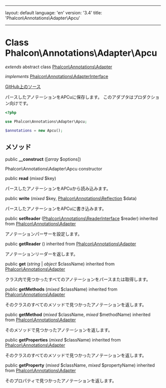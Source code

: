 * * *

layout: default language: 'en' version: '3.4' title: 'Phalcon\Annotations\Adapter\Apcu'

* * *

# Class **Phalcon\Annotations\Adapter\Apcu**

*extends* abstract class [Phalcon\Annotations\Adapter](/3.4/en/api/Phalcon_Annotations_Adapter)

*implements* [Phalcon\Annotations\AdapterInterface](/3.4/en/api/Phalcon_Annotations_AdapterInterface)

<a href="https://github.com/phalcon/cphalcon/tree/v3.4.0/phalcon/annotations/adapter/apcu.zep" class="btn btn-default btn-sm">GitHub上のソース</a>

パースしたアノテーションをAPCuに保存します。 このアダプタはプロダクション向けです。

```php
<?php

use Phalcon\Annotations\Adapter\Apcu;

$annotations = new Apcu();

```

## メソッド

public **__construct** ([*array* $options])

Phalcon\Annotations\Adapter\Apcu constructor

public **read** (*mixed* $key)

パースしたアノテーションをAPCuから読み込みます。

public **write** (*mixed* $key, [Phalcon\Annotations\Reflection](/3.4/en/api/Phalcon_Annotations_Reflection) $data)

パースしたアノテーションをAPCuに書き込みます。

public **setReader** ([Phalcon\Annotations\ReaderInterface](/3.4/en/api/Phalcon_Annotations_ReaderInterface) $reader) inherited from [Phalcon\Annotations\Adapter](/3.4/en/api/Phalcon_Annotations_Adapter)

アノテーションパーサーを設定します。

public **getReader** () inherited from [Phalcon\Annotations\Adapter](/3.4/en/api/Phalcon_Annotations_Adapter)

アノテーションリーダーを返します。

public **get** (*string* | *object* $className) inherited from [Phalcon\Annotations\Adapter](/3.4/en/api/Phalcon_Annotations_Adapter)

クラス内で見つかったすべてのアノテーションをパースまたは取得します。

public **getMethods** (*mixed* $className) inherited from [Phalcon\Annotations\Adapter](/3.4/en/api/Phalcon_Annotations_Adapter)

そのクラスのすべてのメソッドで見つかったアノテーションを返します。

public **getMethod** (*mixed* $className, *mixed* $methodName) inherited from [Phalcon\Annotations\Adapter](/3.4/en/api/Phalcon_Annotations_Adapter)

そのメソッドで見つかったアノテーションを返します。

public **getProperties** (*mixed* $className) inherited from [Phalcon\Annotations\Adapter](/3.4/en/api/Phalcon_Annotations_Adapter)

そのクラスのすべてのメソッドで見つかったアノテーションを返します。

public **getProperty** (*mixed* $className, *mixed* $propertyName) inherited from [Phalcon\Annotations\Adapter](/3.4/en/api/Phalcon_Annotations_Adapter)

そのプロパティで見つかったアノテーションを返します。